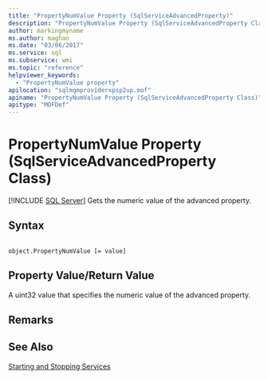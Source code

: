 ```yaml
---
title: "PropertyNumValue Property (SqlServiceAdvancedProperty)"
description: "PropertyNumValue Property (SqlServiceAdvancedProperty Class)"
author: markingmyname
ms.author: maghan
ms.date: "03/06/2017"
ms.service: sql
ms.subservice: wmi
ms.topic: "reference"
helpviewer_keywords:
  - "PropertyNumValue property"
apilocation: "sqlmgmproviderxpsp2up.mof"
apiname: "PropertyNumValue Property (SqlServiceAdvancedProperty Class)"
apitype: "MOFDef"
---
```

# PropertyNumValue Property (SqlServiceAdvancedProperty Class)
[!INCLUDE [SQL Server](../../../includes/applies-to-version/sqlserver.md)]
  Gets the numeric value of the advanced property.  
  
## Syntax  
  
```  
  
object.PropertyNumValue [= value]  
```  
  
## Property Value/Return Value  
 A uint32 value that specifies the numeric value of the advanced property.  
  
## Remarks  
  
## See Also  
 [Starting and Stopping Services](https://technet.microsoft.com/library/ms174886\(v=sql.105\).aspx)  
  
  
